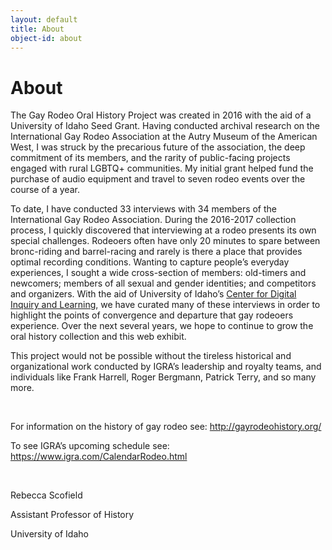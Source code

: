 ```yaml
---
layout: default
title: About
object-id: about
---
```

<div class="about-section ">
<div class="about-content">
<h1>About </h1>
<p class="pt-4">The Gay Rodeo Oral History Project was created in 2016 with the aid of a University of Idaho Seed Grant. Having conducted archival research on the International Gay Rodeo Association at the Autry Museum of the American West, I was struck by the precarious future of the association, the deep commitment of its members, and the rarity of public-facing projects engaged with rural LGBTQ+ communities. My initial grant helped fund the purchase of audio equipment and travel to seven rodeo events over the course of a year.</p> 
<p>To date, I have conducted 33 interviews with 34 members of the International Gay Rodeo Association. During the 2016-2017 collection process, I quickly discovered that interviewing at a rodeo presents its own special challenges. Rodeoers often have only 20 minutes to spare between bronc-riding and barrel-racing and rarely is there a place that provides optimal recording conditions. Wanting to capture people’s everyday experiences, I sought a wide cross-section of members: old-timers and newcomers; members of all sexual and gender identities; and competitors and organizers. With the aid of University of Idaho’s <a href="https://cdil.lib.uidaho.edu/" target="_blank">Center for Digital Inquiry and Learning</a>, we have curated many of these interviews in order to highlight the points of convergence and departure that gay rodeoers experience. Over the next several years, we hope to continue to grow the oral history collection and this web exhibit.</p> 
<p>This project would not be possible without the tireless historical and organizational work conducted by IGRA’s leadership and royalty teams, and individuals like Frank Harrell, Roger Bergmann, Patrick Terry, and so many more.</p> 
<br/>
<p>For information on the history of gay rodeo see: <a href="http://gayrodeohistory.org/" target="_blank">http://gayrodeohistory.org/</a></p> 
<p>To see IGRA’s upcoming schedule see: <a href="https://www.igra.com/CalendarRodeo.html" target="_blank">https://www.igra.com/CalendarRodeo.html</a></p>
<br/>
<p>Rebecca Scofield</p>
<p>Assistant Professor of History</p>
<p class="pb-3">University of Idaho</p>

</div>
</div>


